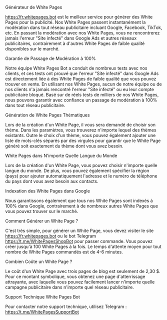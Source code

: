Générateur de White Pages

https://fr.whitepages.bot est le meilleur service pour générer des White Pages pour la publicité. Nos White Pages passent instantanément la modération dans tout réseau publicitaire incluant Google, Facebook, TikTok, etc. En passant la modération avec nos White Pages, vous ne rencontrerez jamais l'erreur "Site infecté" dans Google Ads et autres réseaux publicitaires, contrairement à d'autres White Pages de faible qualité disponibles sur le marché.

Garantie de Passage de Modération à 100%

Notre équipe White Pages Bot a conduit de nombreux tests avec nos clients, et ces tests ont prouvé que l'erreur "Site infecté" dans Google Ads est directement liée à des White Pages de faible qualité que vous pouvez trouver en vente. En utilisant nos White Pages, aucun de notre équipe ou de nos clients n'a jamais rencontré l'erreur "Site infecté" ou eu leur compte publicitaire bloqué. Basé sur de réels tests de milliers de nos White Pages, nous pouvons garantir avec confiance un passage de modération à 100% dans tout réseau publicitaire.

Génération de White Pages Thématiques

Lors de la création d'un White Page, il vous sera demandé de choisir son thème. Dans les paramètres, vous trouverez n'importe lequel des thèmes existants. Outre le choix d'un thème, vous pouvez également ajouter une liste de mots-clés séparés par des virgules pour garantir que le White Page généré soit exactement du thème dont vous avez besoin.

White Pages dans N'importe Quelle Langue du Monde

Lors de la création d'un White Page, vous pouvez choisir n'importe quelle langue du monde. De plus, vous pouvez également spécifier la région (pays) pour ajouter automatiquement l'adresse et le numéro de téléphone du pays dont vous avez besoin aux contacts.

Indexation des White Pages dans Google

Nous garantissons également que tous nos White Pages sont indexés à 100% dans Google, contrairement à de nombreux autres White Pages que vous pouvez trouver sur le marché.

Comment Générer un White Page ?

C'est très simple, pour générer un White Page, vous devez visiter le site https://fr.whitepages.bot ou le bot Telegram https://t.me/WhitePagesShopBot pour passer commande. Vous pouvez créer jusqu'à 100 White Pages à la fois. Le temps d'attente moyen pour tout nombre de White Pages commandés est de 4-6 minutes.

Combien Coûte un White Page ?

Le coût d'un White Page avec trois pages de blog est seulement de 2,30 $. Pour ce montant symbolique, vous obtenez une page d'atterrissage attrayante, avec laquelle vous pouvez facilement lancer n'importe quelle campagne publicitaire dans n'importe quel réseau publicitaire.

Support Technique White Pages Bot

Pour contacter notre support technique, utilisez Telegram : https://t.me/WhitePagesSupportBot
